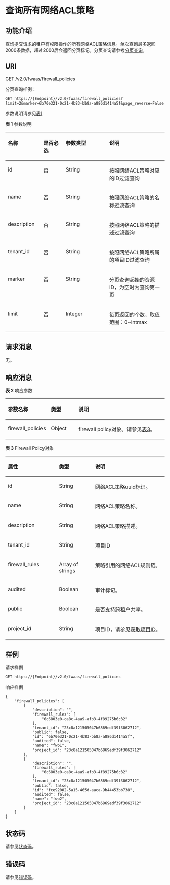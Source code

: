 # 查询所有网络ACL策略<a name="vpc_firewall_0006"></a>

## 功能介绍<a name="section836818132340"></a>

查询提交请求的租户有权限操作的所有网络ACL策略信息。单次查询最多返回2000条数据，超过2000后会返回分页标记。分页查询请参考[分页查询](分页查询.md)。

## URI<a name="section20177217132340"></a>

GET /v2.0/fwaas/firewall\_policies

分页查询样例：

```
GET https://{Endpoint}/v2.0/fwaas/firewall_policies?limit=2&marker=6b70e321-0c21-4b83-bb8a-a886d1414a5f&page_reverse=False
```

参数说明请参见[表1](#table2168229184411)

**表 1**  参数说明

<a name="table2168229184411"></a>
<table><thead align="left"><tr id="row62731129194416"><th class="cellrowborder" valign="top" width="22.222222222222225%" id="mcps1.2.5.1.1"><p id="p202731029194414"><a name="p202731029194414"></a><a name="p202731029194414"></a>名称</p>
</th>
<th class="cellrowborder" valign="top" width="14.14141414141414%" id="mcps1.2.5.1.2"><p id="p827332934419"><a name="p827332934419"></a><a name="p827332934419"></a>是否必选</p>
</th>
<th class="cellrowborder" valign="top" width="27.27272727272727%" id="mcps1.2.5.1.3"><p id="p3273829124411"><a name="p3273829124411"></a><a name="p3273829124411"></a>参数类型</p>
</th>
<th class="cellrowborder" valign="top" width="36.36363636363636%" id="mcps1.2.5.1.4"><p id="p18273529184418"><a name="p18273529184418"></a><a name="p18273529184418"></a>说明</p>
</th>
</tr>
</thead>
<tbody><tr id="row2027311294446"><td class="cellrowborder" valign="top" width="22.222222222222225%" headers="mcps1.2.5.1.1 "><p id="p227317292447"><a name="p227317292447"></a><a name="p227317292447"></a>id</p>
</td>
<td class="cellrowborder" valign="top" width="14.14141414141414%" headers="mcps1.2.5.1.2 "><p id="p1273192914419"><a name="p1273192914419"></a><a name="p1273192914419"></a>否</p>
</td>
<td class="cellrowborder" valign="top" width="27.27272727272727%" headers="mcps1.2.5.1.3 "><p id="p192737290449"><a name="p192737290449"></a><a name="p192737290449"></a>String</p>
</td>
<td class="cellrowborder" valign="top" width="36.36363636363636%" headers="mcps1.2.5.1.4 "><p id="p172735292445"><a name="p172735292445"></a><a name="p172735292445"></a>按照网络ACL策略对应的ID过滤查询</p>
</td>
</tr>
<tr id="row1327314298444"><td class="cellrowborder" valign="top" width="22.222222222222225%" headers="mcps1.2.5.1.1 "><p id="p18273102911445"><a name="p18273102911445"></a><a name="p18273102911445"></a>name</p>
</td>
<td class="cellrowborder" valign="top" width="14.14141414141414%" headers="mcps1.2.5.1.2 "><p id="p1327342914412"><a name="p1327342914412"></a><a name="p1327342914412"></a>否</p>
</td>
<td class="cellrowborder" valign="top" width="27.27272727272727%" headers="mcps1.2.5.1.3 "><p id="p1273112954414"><a name="p1273112954414"></a><a name="p1273112954414"></a>String</p>
</td>
<td class="cellrowborder" valign="top" width="36.36363636363636%" headers="mcps1.2.5.1.4 "><p id="p1627318299444"><a name="p1627318299444"></a><a name="p1627318299444"></a>按照网络ACL策略的名称过滤查询</p>
</td>
</tr>
<tr id="row227382915449"><td class="cellrowborder" valign="top" width="22.222222222222225%" headers="mcps1.2.5.1.1 "><p id="p1627342919446"><a name="p1627342919446"></a><a name="p1627342919446"></a>description</p>
</td>
<td class="cellrowborder" valign="top" width="14.14141414141414%" headers="mcps1.2.5.1.2 "><p id="p02741429174411"><a name="p02741429174411"></a><a name="p02741429174411"></a>否</p>
</td>
<td class="cellrowborder" valign="top" width="27.27272727272727%" headers="mcps1.2.5.1.3 "><p id="p1727442911446"><a name="p1727442911446"></a><a name="p1727442911446"></a>String</p>
</td>
<td class="cellrowborder" valign="top" width="36.36363636363636%" headers="mcps1.2.5.1.4 "><p id="p16274429204415"><a name="p16274429204415"></a><a name="p16274429204415"></a>按照网络ACL策略的描述过滤查询</p>
</td>
</tr>
<tr id="row22741329104419"><td class="cellrowborder" valign="top" width="22.222222222222225%" headers="mcps1.2.5.1.1 "><p id="p52741929134414"><a name="p52741929134414"></a><a name="p52741929134414"></a>tenant_id</p>
</td>
<td class="cellrowborder" valign="top" width="14.14141414141414%" headers="mcps1.2.5.1.2 "><p id="p1227415292446"><a name="p1227415292446"></a><a name="p1227415292446"></a>否</p>
</td>
<td class="cellrowborder" valign="top" width="27.27272727272727%" headers="mcps1.2.5.1.3 "><p id="p18274429154412"><a name="p18274429154412"></a><a name="p18274429154412"></a>String</p>
</td>
<td class="cellrowborder" valign="top" width="36.36363636363636%" headers="mcps1.2.5.1.4 "><p id="p1227413297440"><a name="p1227413297440"></a><a name="p1227413297440"></a>按照网络ACL策略所属的项目ID过滤查询</p>
</td>
</tr>
<tr id="row192740294443"><td class="cellrowborder" valign="top" width="22.222222222222225%" headers="mcps1.2.5.1.1 "><p id="p192741229104418"><a name="p192741229104418"></a><a name="p192741229104418"></a>marker</p>
</td>
<td class="cellrowborder" valign="top" width="14.14141414141414%" headers="mcps1.2.5.1.2 "><p id="p152741298443"><a name="p152741298443"></a><a name="p152741298443"></a>否</p>
</td>
<td class="cellrowborder" valign="top" width="27.27272727272727%" headers="mcps1.2.5.1.3 "><p id="p13274229194419"><a name="p13274229194419"></a><a name="p13274229194419"></a>String</p>
</td>
<td class="cellrowborder" valign="top" width="36.36363636363636%" headers="mcps1.2.5.1.4 "><p id="p2027415296449"><a name="p2027415296449"></a><a name="p2027415296449"></a>分页查询起始的资源ID，为空时为查询第一页</p>
</td>
</tr>
<tr id="row112741929134413"><td class="cellrowborder" valign="top" width="22.222222222222225%" headers="mcps1.2.5.1.1 "><p id="p727492918445"><a name="p727492918445"></a><a name="p727492918445"></a>limit</p>
</td>
<td class="cellrowborder" valign="top" width="14.14141414141414%" headers="mcps1.2.5.1.2 "><p id="p72746298445"><a name="p72746298445"></a><a name="p72746298445"></a>否</p>
</td>
<td class="cellrowborder" valign="top" width="27.27272727272727%" headers="mcps1.2.5.1.3 "><p id="p327413298441"><a name="p327413298441"></a><a name="p327413298441"></a>Integer</p>
</td>
<td class="cellrowborder" valign="top" width="36.36363636363636%" headers="mcps1.2.5.1.4 "><p id="p8274329174411"><a name="p8274329174411"></a><a name="p8274329174411"></a>每页返回的个数，取值范围：0~intmax</p>
</td>
</tr>
</tbody>
</table>

## 请求消息<a name="section49464339132340"></a>

无。

## 响应消息<a name="section60203718132340"></a>

**表 2**  响应参数

<a name="table9250393132340"></a>
<table><thead align="left"><tr id="row50269734132340"><th class="cellrowborder" valign="top" width="23.330000000000002%" id="mcps1.2.4.1.1"><p id="p65065932132340"><a name="p65065932132340"></a><a name="p65065932132340"></a>参数名称</p>
</th>
<th class="cellrowborder" valign="top" width="17.78%" id="mcps1.2.4.1.2"><p id="p19160762132340"><a name="p19160762132340"></a><a name="p19160762132340"></a>类型</p>
</th>
<th class="cellrowborder" valign="top" width="58.89%" id="mcps1.2.4.1.3"><p id="p8860905132340"><a name="p8860905132340"></a><a name="p8860905132340"></a>说明</p>
</th>
</tr>
</thead>
<tbody><tr id="row66469484132340"><td class="cellrowborder" valign="top" width="23.330000000000002%" headers="mcps1.2.4.1.1 "><p id="p23038389132340"><a name="p23038389132340"></a><a name="p23038389132340"></a>firewall_policies</p>
</td>
<td class="cellrowborder" valign="top" width="17.78%" headers="mcps1.2.4.1.2 "><p id="p39042021132340"><a name="p39042021132340"></a><a name="p39042021132340"></a>Object</p>
</td>
<td class="cellrowborder" valign="top" width="58.89%" headers="mcps1.2.4.1.3 "><p id="p50197883132340"><a name="p50197883132340"></a><a name="p50197883132340"></a>firewall policy对象。请参见<a href="#table17002720121127">表3</a>。</p>
</td>
</tr>
</tbody>
</table>

**表 3**  Firewall Policy对象

<a name="table17002720121127"></a>
<table><thead align="left"><tr id="row16929792121127"><th class="cellrowborder" valign="top" width="32.083208320832085%" id="mcps1.2.4.1.1"><p id="p18873879121127"><a name="p18873879121127"></a><a name="p18873879121127"></a>属性</p>
</th>
<th class="cellrowborder" valign="top" width="22.632263226322635%" id="mcps1.2.4.1.2"><p id="p12638309121127"><a name="p12638309121127"></a><a name="p12638309121127"></a>类型</p>
</th>
<th class="cellrowborder" valign="top" width="45.28452845284529%" id="mcps1.2.4.1.3"><p id="p61199938121127"><a name="p61199938121127"></a><a name="p61199938121127"></a>说明</p>
</th>
</tr>
</thead>
<tbody><tr id="row46402691121127"><td class="cellrowborder" valign="top" width="32.083208320832085%" headers="mcps1.2.4.1.1 "><p id="p11805115121127"><a name="p11805115121127"></a><a name="p11805115121127"></a>id</p>
</td>
<td class="cellrowborder" valign="top" width="22.632263226322635%" headers="mcps1.2.4.1.2 "><p id="p13006089121127"><a name="p13006089121127"></a><a name="p13006089121127"></a>String</p>
</td>
<td class="cellrowborder" valign="top" width="45.28452845284529%" headers="mcps1.2.4.1.3 "><p id="p13152683121127"><a name="p13152683121127"></a><a name="p13152683121127"></a>网络ACL策略uuid标识。</p>
</td>
</tr>
<tr id="row9858171121127"><td class="cellrowborder" valign="top" width="32.083208320832085%" headers="mcps1.2.4.1.1 "><p id="p49865700121127"><a name="p49865700121127"></a><a name="p49865700121127"></a>name</p>
</td>
<td class="cellrowborder" valign="top" width="22.632263226322635%" headers="mcps1.2.4.1.2 "><p id="p6225460121127"><a name="p6225460121127"></a><a name="p6225460121127"></a>String</p>
</td>
<td class="cellrowborder" valign="top" width="45.28452845284529%" headers="mcps1.2.4.1.3 "><p id="p40337147121127"><a name="p40337147121127"></a><a name="p40337147121127"></a>网络ACL策略名称。</p>
</td>
</tr>
<tr id="row61803802121127"><td class="cellrowborder" valign="top" width="32.083208320832085%" headers="mcps1.2.4.1.1 "><p id="p39621949121127"><a name="p39621949121127"></a><a name="p39621949121127"></a>description</p>
</td>
<td class="cellrowborder" valign="top" width="22.632263226322635%" headers="mcps1.2.4.1.2 "><p id="p66053143121127"><a name="p66053143121127"></a><a name="p66053143121127"></a>String</p>
</td>
<td class="cellrowborder" valign="top" width="45.28452845284529%" headers="mcps1.2.4.1.3 "><p id="p15357220121127"><a name="p15357220121127"></a><a name="p15357220121127"></a>网络ACL策略描述。</p>
</td>
</tr>
<tr id="row57644277121127"><td class="cellrowborder" valign="top" width="32.083208320832085%" headers="mcps1.2.4.1.1 "><p id="p9761241121127"><a name="p9761241121127"></a><a name="p9761241121127"></a>tenant_id</p>
</td>
<td class="cellrowborder" valign="top" width="22.632263226322635%" headers="mcps1.2.4.1.2 "><p id="p20138053121127"><a name="p20138053121127"></a><a name="p20138053121127"></a>String</p>
</td>
<td class="cellrowborder" valign="top" width="45.28452845284529%" headers="mcps1.2.4.1.3 "><p id="p10487112"><a name="p10487112"></a><a name="p10487112"></a>项目ID</p>
</td>
</tr>
<tr id="row33369184121127"><td class="cellrowborder" valign="top" width="32.083208320832085%" headers="mcps1.2.4.1.1 "><p id="p16940942121127"><a name="p16940942121127"></a><a name="p16940942121127"></a>firewall_rules</p>
</td>
<td class="cellrowborder" valign="top" width="22.632263226322635%" headers="mcps1.2.4.1.2 "><p id="p122792241376"><a name="p122792241376"></a><a name="p122792241376"></a>Array of strings</p>
</td>
<td class="cellrowborder" valign="top" width="45.28452845284529%" headers="mcps1.2.4.1.3 "><p id="p53455884121127"><a name="p53455884121127"></a><a name="p53455884121127"></a>策略引用的网络ACL规则链。</p>
</td>
</tr>
<tr id="row717167121127"><td class="cellrowborder" valign="top" width="32.083208320832085%" headers="mcps1.2.4.1.1 "><p id="p30704110121127"><a name="p30704110121127"></a><a name="p30704110121127"></a>audited</p>
</td>
<td class="cellrowborder" valign="top" width="22.632263226322635%" headers="mcps1.2.4.1.2 "><p id="p10804884121127"><a name="p10804884121127"></a><a name="p10804884121127"></a>Boolean</p>
</td>
<td class="cellrowborder" valign="top" width="45.28452845284529%" headers="mcps1.2.4.1.3 "><p id="p3925300121127"><a name="p3925300121127"></a><a name="p3925300121127"></a>审计标记。</p>
</td>
</tr>
<tr id="row40905717121127"><td class="cellrowborder" valign="top" width="32.083208320832085%" headers="mcps1.2.4.1.1 "><p id="p16821838121127"><a name="p16821838121127"></a><a name="p16821838121127"></a>public</p>
</td>
<td class="cellrowborder" valign="top" width="22.632263226322635%" headers="mcps1.2.4.1.2 "><p id="p49691806121127"><a name="p49691806121127"></a><a name="p49691806121127"></a>Boolean</p>
</td>
<td class="cellrowborder" valign="top" width="45.28452845284529%" headers="mcps1.2.4.1.3 "><p id="p31604739121127"><a name="p31604739121127"></a><a name="p31604739121127"></a>是否支持跨租户共享。</p>
</td>
</tr>
<tr id="row109594223354"><td class="cellrowborder" valign="top" width="32.083208320832085%" headers="mcps1.2.4.1.1 "><p id="p870051413911"><a name="p870051413911"></a><a name="p870051413911"></a>project_id</p>
</td>
<td class="cellrowborder" valign="top" width="22.632263226322635%" headers="mcps1.2.4.1.2 "><p id="p17700201411911"><a name="p17700201411911"></a><a name="p17700201411911"></a>String</p>
</td>
<td class="cellrowborder" valign="top" width="45.28452845284529%" headers="mcps1.2.4.1.3 "><p id="p763154142816"><a name="p763154142816"></a><a name="p763154142816"></a>项目ID，请参见<a href="获取项目ID.md">获取项目ID</a>。</p>
</td>
</tr>
</tbody>
</table>

## 样例<a name="section35216218132340"></a>

请求样例

```
GET https://{Endpoint}/v2.0/fwaas/firewall_policies
```

响应样例

```
{
    "firewall_policies": [
        {
            "description": "", 
            "firewall_rules": [
                "6c6803e0-ca8c-4aa9-afb3-4f89275b6c32"
            ], 
            "tenant_id": "23c8a121505047b6869edf39f3062712", 
            "public": false, 
            "id": "6b70e321-0c21-4b83-bb8a-a886d1414a5f", 
            "audited": false, 
            "name": "fwp1",
            "project_id": "23c8a121505047b6869edf39f3062712"
        }, 
        {
            "description": "", 
            "firewall_rules": [
                "6c6803e0-ca8c-4aa9-afb3-4f89275b6c32"
            ], 
            "tenant_id": "23c8a121505047b6869edf39f3062712", 
            "public": false, 
            "id": "fce92002-5a15-465d-aaca-9b44453bb738", 
            "audited": false, 
            "name": "fwp2",
            "project_id": "23c8a121505047b6869edf39f3062712"
        }
    ]
}
```

## 状态码<a name="section10470352390"></a>

请参见[状态码](状态码.md)。

## 错误码<a name="section85821649202813"></a>

请参见[错误码](错误码.md)。

